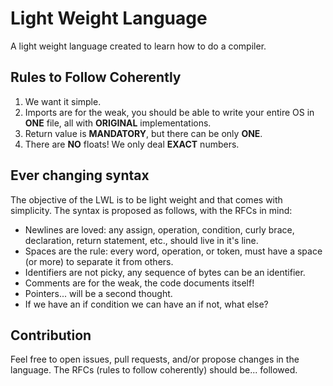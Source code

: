 # Light Weight Language

A light weight language created to learn how to do a compiler.

## Rules to Follow Coherently
1. We want it simple.
2. Imports are for the weak, you should be able to write your entire OS in **ONE** file, all with **ORIGINAL** implementations.
3. Return value is **MANDATORY**, but there can be only **ONE**.
4. There are **NO** floats! We only deal **EXACT** numbers.

## Ever changing syntax

The objective of the LWL is to be light weight and that comes with simplicity. The syntax is proposed as follows, with the RFCs in mind:
* Newlines are loved: any assign, operation, condition, curly brace, declaration, return statement, etc., should live in it's line.
* Spaces are the rule: every word, operation, or token, must have a space (or more) to separate it from others.
* Identifiers are not picky, any sequence of bytes can be an identifier.
* Comments are for the weak, the code documents itself!
* Pointers... will be a second thought.
* If we have an if condition we can have an if not, what else?

## Contribution

Feel free to open issues, pull requests, and/or propose changes in the language. The RFCs (rules to follow coherently) should be... followed.